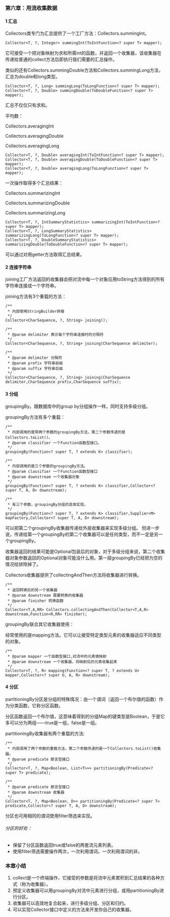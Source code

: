 ### 第六章：用流收集数据
#### 1 汇总
Collectors类专门为汇总提供了一个工厂方法：Collectors.summingInt。
```
Collector<T, ?, Integer> summingInt(ToIntFunction<? super T> mapper);
```
它可接受一个把对象映射为求和所需int的函数，并返回一个收集器，该收集器在传递给普通的collect方法后即执行我们需要的汇总操作。

类似的还有Collectors.summingDouble方法和Collectors.summingLong方法，汇总为double和long类型。
```
Collector<T, ?, Long> summingLong(ToLongFunction<? super T> mapper);
Collector<T, ?, Double> summingDouble(ToDoubleFunction<? super T> mapper);
```

汇总不仅仅只有求和。

平均数：

Collectors.averagingInt

Collectors.averagingDouble

Collectors.averagingLong
```
Collector<T, ?, Double> averagingInt(ToIntFunction<? super T> mapper);
Collector<T, ?, Double> averagingDouble(ToDoubleFunction<? super T> mapper);
Collector<T, ?, Double> averagingLong(ToLongFunction<? super T> mapper);
```

一次操作取得多个汇总结果：

Collectors.summarizingInt

Collectors.summarizingDouble

Collectors.summarizingLong
```
Collector<T, ?, IntSummaryStatistics> summarizingInt(ToIntFunction<? super T> mapper);
Collector<T, ?, LongSummaryStatistics> summarizingLong(ToLongFunction<? super T> mapper);
Collector<T, ?, DoubleSummaryStatistics> summarizingDouble(ToDoubleFunction<? super T> mapper);
```
可以通过对用getter方法取得汇总结果。

#### 2 连接字符串
joining工厂方法返回的收集器会把对流中每一个对象应用toString方法得到的所有字符串连接成一个字符串。

joining方法有3个重载的方法：

```
/**
 * 内部使用StringBuilder拼接
 */
Collector<CharSequence, ?, String> joining();

/**
 * @param delimiter 表示每个字符串连接时的分隔符
 */
Collector<CharSequence, ?, String> joining(CharSequence delimiter);

/**
 * @param delimiter 分隔符
 * @param prefix 字符串前缀
 * @param suffix 字符串后缀
 */
Collector<CharSequence, ?, String> joining(CharSequence delimiter,CharSequence prefix,CharSequence suffix);
```

#### 3 分组
groupingBy。跟数据库中的group by分组操作一样。同时支持多级分组。

groupingBy方法有多个重载：

```
/**
 * 内部调用的是带两个参数的groupingBy方法，第二个参数传递的是Collectors.toList()。 
 * @param classifier 一个Function函数型接口。
 */
groupingBy(Function<? super T, ? extends K> classifier);

/**
 * 内部调用的是三个参数的groupingBy方法。
 * @param classifier 一个Function函数型接口
 * @param downstream 一个收集器对象
 */
groupingBy(Function<? super T, ? extends K> classifier,Collector<? super T, A, D> downstream);

/**
 * 有三个参数，groupingBy分组的具体实现。
 */
groupingBy(Function<? super T, ? extends K> classifier,Supplier<M> mapFactory,Collector<? super T, A, D> downstream);
```

可以把第二个groupingBy收集器传递给外层收集器来实现多级分组。 但进一步说，传递给第一个groupingBy的第二个收集器可以是任何类型，而不一定是另一个groupingBy。

收集器返回的结果可能是Optional包装后的对象，对于多级分组来说，第二个收集器对象参数返回的Optional对象可能没什么用。第一层groupingBy已经把为空的情况给排除掉了。

Collectors收集器提供了collectingAndThen方法将收集器进行转换。

```
/**
 * 返回转换后的另一个收集器
 * @param downstream 需要转换的收集器
 * @param finisher 转换函数
 */
Collector<T,A,RR> Collectors.collectingAndThen(Collector<T,A,R> downstream,Function<R,RR> finisher);
```

groupingBy联合其它收集器使用：

经常使用的是mapping方法。它可以让接受特定类型元素的收集器适应不同类型的对象。

```
/**
 * @param mapper 一个函数型接口,对流中的元素做映射
 * @param downstream 一个收集器，将映射后的元素收集起来
 */
Collector<T, ?, R> mapping(Function<? super T, ? extends U> mapper,Collector<? super U, A, R> downstream);
```

#### 4 分区
partitioningBy分区是分组的特殊情况：由一个谓词（返回一个布尔值的函数）作为分类函数，它称分区函数。

分区函数返回一个布尔值，这意味着得到的分组Map的键类型是Boolean，于是它多可以分为两组——true是一组，false是一组。

partitioningBy收集器有两个重载的方法:
```
/**
 * 内部调用了两个参数的重载方法，第二个参数传递的是一个Collectors.toList()收集器。
 * @param predicate 断言型接口
 */
Collector<T, ?, Map<Boolean, List<T>>> partitioningBy(Predicate<? super T> predicate);

/**
 * @param predicate 断言型接口
 * @param downstream 收集器
 */
Collector<T, ?, Map<Boolean, D>> partitioningBy(Predicate<? super T> predicate,Collector<? super T, A, D> downstream);
```
分区也可用相同的谓词使用filter筛选来实现。

###### 分区的好处：
- 保留了分区函数返回true或false的两套流元素列表。
- 使用filter筛选需要操作两次，一次利用谓词，一次利用谓词的非。

### 本章小结
1. collect是一个终端操作，它接受的参数是将流中元素累积到汇总结果的各种方式（称为收集器）。
2. 预定义收集器可以用groupingBy对流中元素进行分组，或用partitioningBy进行分区。
3. 收集器可以高效地复合起来，进行多级分组、分区和归约。
4. 可以实现Collector接口中定义的方法来开发你自己的收集器。